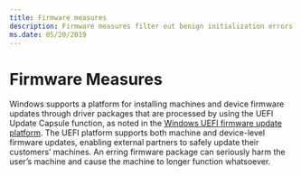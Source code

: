 ```yaml
---
title: Firmware measures
description: Firmware measures filter out benign initialization errors during firmware driver flighting
ms.date: 05/20/2019
---
```


# Firmware Measures

Windows supports a platform for installing machines and device firmware updates through driver packages that are processed by using the UEFI Update Capsule function, as noted in the [Windows UEFI firmware update platform](../bringup/windows-uefi-firmware-update-platform.md). The UEFI platform supports both machine and device-level firmware updates, enabling external partners to safely update their customers’ machines. An erring firmware package can seriously harm the user’s machine and cause the machine to longer function whatsoever.
